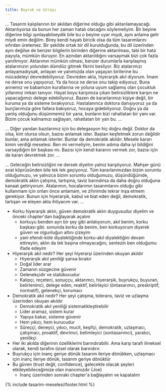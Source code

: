 ```yaml
---
title: Buyruk ve Uzlaşı
---
```


... Tasarım kalıplarının bir akıldan diğerine olduğu gibi aktarılamayacağı.
Aktarılıyorsa da bunun her zaman hatalı olacağını söylemeliyim. Bir beyine
diğerine bilgi ışınlayabilseydik bile bu o beyine uyar mıydı, aynı anlama gelir
miydi emin değilim. Birey kendi hayatı biricik olsa da tüm tasarımlarını
sıfırdan üretemez. Bir şekilde ortak bir dil kurulduğunda, bu dil üzerinden aynı
değilse de benzer bilgilerin birinden diğerine aktarılması, tabi bir hata
payıyla, mümkün duruyor. En azından aktarıldığını varsaymak bizi çok fazla
yanıltmıyor. Aktarımın mümkün olması, benzer durumlarla karşılaşmış atalarımızın
yolundan dümdüz gitmek fikrini besliyor. Biz atalarımızı anlayamadıysak, anlayan
ve yanımızda olan yaşayan birilerine bu mücadeleyi devredebiliyoruz. Devreden
akla, hiyerarşik akıl diyorum. İmam ne derse onu yapıyoruz. Ya da hoca ne derse
onu takip ediyoruz. Buna annemiz ve babamızın kurallarına ve yoluna uyum
sağlamış olan çocukluk yıllarımız imkan tanıyor. Hayat boyu karşımıza çıkan
belirsizliklere karşın ne yapacağımızı delege edebiliyoruz. Bazen de
kararlarımızı kişiye değil, bir kuruma ya da sisteme bırakıyoruz. Hastalanınca
doktora danışıyoruz ya da burçlarımıza göre fallara bakıyoruz, hocaya
gidebiliyoruz. Doğru ya da yanlış olduğunu düşünmemiz bir yana, bunların bizi
rahatlatan bir yanı var. Bizim çocuk kalmamızı sağlayan, rahatlatan bir yan bu.
...

... Diğer yandan bazılarımız için bu delegasyon hiç doğru değil. Doktor da olsa,
kim olursa olsun, bazısı anlamak ister. Baştan keşfetmek zorun değildir bunlar,
ama anlamak isterler. Bunlar da demokratik akıldır. Mesele kararı kimin verdiği
meselesi. Ben mi vermeliyim, benim adıma daha iyi bildiğini varsaydığım bir
başkası mı. Bazısı için kendi kararını vermek zor, bazısı için de kararı
devretmek zor. ...

... Geleceğin belirsizliğini ne dersek diyelim yalnız karşılıyoruz. Mahşer günü
sırat köprüsünden bile tek tek geçiyoruz. Tüm kararlarımızdan bizim sorumlu
olduğumuzu, ve yalnızca bizim sorumlu olduğumuzu, düşündüğümde, demokratik aklın
çatışma, tartışma, taviz barındırsa da daha doğru olduğuna kanaat getiriyorum.
Atalarımın, hocalarımın tasarımlarını olduğu gibi kullanmam için onları önce
anlamam, ve zihnimde tekrar inşa etmem gerekiyor. Bunun için hiyerarşik, kabul
ve biat eden değil, demokratik, tartışan ve eleyen akla ihtiyacım var. ...

- Korku hiyerarşik aklın, güven demokratik aklın duygusudur diyelim ve önceki
  chapter'dan bağlayarak açalım
  - korkuyu benden ayrı bir şey gibi anlatıyorum, akıl benim, korku başkası
    gibi. sonunda korku da benim, ben korkuyorum diyerek güven ve olgunluğun
    altını çizeyim
  - yani efendi-köle diyalektiğinde korku-akıl diyalektiğini devam ettireyim,
    aklın da tek başına olmayacağını, sentezin ben olduğumu ifade edeyim
- Hiyerarşik akıl nedir? Her şeyi hiyerarşi üzerinden okuyan akıldır
  - Hiyerarşik akıl yeniliği şansa bırakır
  - Doğal lider arar
  - Zamanın süzgecine güvenir
  - Gelenekçidir ve statükocudur
  - Kalıpçı, reçeteci, sonuççu, aktarımcı, hiyerarşik, buyrukçu, buyuran,
    belirlenimci, delege eden, reaktif, belirleyici (öntasarımcı, preskriptif,
    normatif), gelenekçi, korumacı
- Demokratik akıl nedir? Her şeyi çatışma, tolerans, taviz ve uzlaşma üzerinden
  okuyan akıldır
  - Demokratik akıl yeniliği sistematikleştirebilir
  - Lider aramaz, sistem kurar
  - Yapıya bakar, sisteme güvenir
  - Hem yıkıcı, hem kurucudur
  - Süreççi, deneyci, yıkıcı, mucit, keşifçi, demokratik, uzlaşmacı, çatışmacı,
    proaktif, devrimci, betimleyici (sontasarımcı), yaratıcı, yenilikçi
- Her iki akılda diğerinin özelliklerini barındırabilir. Ama karşı tarafı
  ilineksel olarak, kendi tarafını özsel olarak barındırır.
- Buyrukçu için inanç geriye dönük tasarım ileriye dönükken, uzlaşmacı için
  inanç ileriye dönük, tasarım geriye dönüktür
- Bu güven (trust değil, confidence), gelecekte olacak şeyleri
  etkileyebileceğimize olan inancımızdır (Joe)
  - İnanç üzerinden sonraki chapter'a bağlayalım ve kapatalım

{% include tasarim-meselesi/footer.html %}
